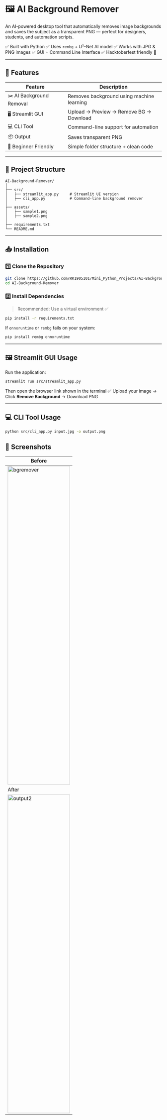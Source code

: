 # 🖼️ AI Background Remover

An AI-powered desktop tool that automatically removes image backgrounds and saves the subject as a transparent PNG — perfect for designers, students, and automation scripts.

✅ Built with Python
✅ Uses `rembg` + U²-Net AI model
✅ Works with JPG & PNG images
✅ GUI + Command Line Interface
✅ Hacktoberfest friendly 🎉

---

## 🚀 Features

| Feature                  | Description                               |
| ------------------------ | ----------------------------------------- |
| ✂️ AI Background Removal | Removes background using machine learning |
| 🖥️ Streamlit GUI        | Upload → Preview → Remove BG → Download   |
| 💻 CLI Tool              | Command-line support for automation       |
| 📦 Output                | Saves transparent PNG                     |
| 🔰 Beginner Friendly     | Simple folder structure + clean code      |

---

## 📌 Project Structure

```
AI-Background-Remover/
│
├── src/
│   ├── streamlit_app.py     # Streamlit UI version
│   ├── cli_app.py           # Command-line background remover
│
├── assets/
│   ├── sample1.png
│   ├── sample2.png
│
├── requirements.txt
└── README.md
```

---

## 📥 Installation

### 1️⃣ Clone the Repository

```bash
git clone https://github.com/RK1905101/Mini_Python_Projects/AI-Background-Remover
cd AI-Background-Remover
```

### 2️⃣ Install Dependencies

> Recommended: Use a virtual environment ✅

```bash
pip install -r requirements.txt
```

If `onnxruntime` or `rembg` fails on your system:

```bash
pip install rembg onnxruntime
```

---

## 🖼️ Streamlit GUI Usage

Run the application:

```bash
streamlit run src/streamlit_app.py
```

Then open the browser link shown in the terminal ✅
Upload your image → Click **Remove Background** → Download PNG

---

## 💻 CLI Tool Usage

```bash
python src/cli_app.py input.jpg -o output.png
```

## 📸 Screenshots

| Before                              | 
| ----------------------------------- | 
| <img width="200" height="1024" alt="bgremover" src="https://github.com/user-attachments/assets/5b93d1ae-e3cc-424c-a5e6-c5a3bbc75e69" />
| After                             | 
<img width="200" height="1024" alt="output2" src="https://github.com/user-attachments/assets/7087cf33-b6eb-444d-81b2-187a498d4a1d" />|

